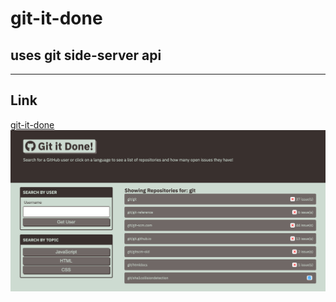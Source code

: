 # git-it-done
## uses git side-server api
---
## Link
[git-it-done](https://mcowley1.github.io/git-it-done/)
![git-it-doneimg](git-it-done.png)